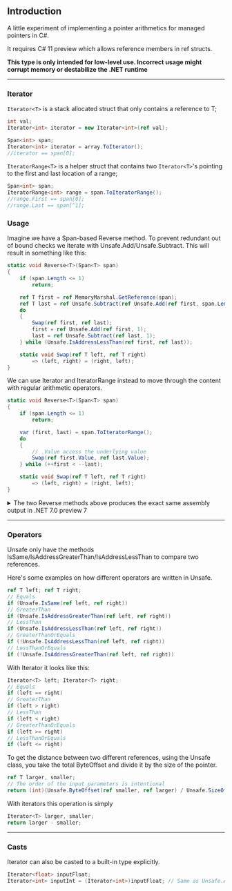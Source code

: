 ## Introduction
A little experiment of implementing a pointer arithmetics for managed pointers in C#.

It requires C# 11 preview which allows reference members in ref structs.

**This type is only intended for low-level use. Incorrect usage might corrupt memory or destabilize the .NET runtime**

------

### Iterator
```Iterator<T>``` is a stack allocated struct that only contains a reference to T;

```csharp
int val;
Iterator<int> iterator = new Iterator<int>(ref val);

Span<int> span;
Iterator<int> iterator = array.ToIterator();
//iterator == span[0];
```

```IteratorRange<T>``` is a helper struct that contains two ```Iterator<T>```'s pointing to the first and last location of a range;

```csharp
Span<int> span;
IteratorRange<int> range = span.ToIteratorRange();
//range.First == span[0];
//range.Last == span[^1];
```

### Usage
Imagine we have a Span-based Reverse method.
To prevent redundant out of bound checks we iterate with Unsafe.Add/Unsafe.Subtract. This will result in something like this:
```csharp
static void Reverse<T>(Span<T> span)
{
    if (span.Length <= 1)
        return;

    ref T first = ref MemoryMarshal.GetReference(span);
    ref T last = ref Unsafe.Subtract(ref Unsafe.Add(ref first, span.Length), 1);
    do
    {
        Swap(ref first, ref last);
        first = ref Unsafe.Add(ref first, 1);
        last = ref Unsafe.Subtract(ref last, 1);
    } while (Unsafe.IsAddressLessThan(ref first, ref last));

    static void Swap(ref T left, ref T right)
        => (left, right) = (right, left);
}
```

We can use Iterator<T> and IteratorRange<T> instead to move through the content with regular arithmetic operators.
```csharp
static void Reverse<T>(Span<T> span)
{
    if (span.Length <= 1)
        return;

    var (first, last) = span.ToIteratorRange();
    do
    {
        // .Value access the underlying value
        Swap(ref first.Value, ref last.Value);
    } while (++first < --last);

    static void Swap(ref T left, ref T right)
        => (left, right) = (right, left);
}
```

<details>
<summary>The two Reverse methods above produces the exact same assembly output in .NET 7.0 preview 7</summary>

```assembly
       mov       rax,[rcx+8]
       test      rax,rax
       je        short M00_L03
       lea       rdx,[rax+10]
       mov       eax,[rax+8]
M00_L00:
       cmp       eax,1
       jle       short M00_L02
       cdqe
       lea       rax,[rdx+rax*4+0FFFC]
       nop       dword ptr [rax]
M00_L01:
       mov       ecx,[rax]
       mov       r8d,[rdx]
       mov       [rdx],ecx
       mov       [rax],r8d
       add       rdx,4
       add       rax,0FFFFFFFFFFFFFFFC
       cmp       rdx,rax
       jb        short M00_L01
M00_L02:
       ret
M00_L03:
       xor       edx,edx
       xor       eax,eax
       jmp       short M00_L00
; Total bytes of code 62
```

</details>

----

### Operators
Unsafe only have the methods IsSame/IsAddressGreaterThan/IsAddressLessThan to compare two references.

Here's some examples on how different operators are written in Unsafe.
```csharp
ref T left; ref T right;
// Equals
if (Unsafe.IsSame(ref left, ref right))
// GreaterThan
if (Unsafe.IsAddressGreaterThan(ref left, ref right))
// LessThan
if (Unsafe.IsAddressLessThan(ref left, ref right))
// GreaterThanOrEquals
if (!Unsafe.IsAddressLessThan(ref left, ref right))
// LessThanOrEquals
if (!Unsafe.IsAddressGreaterThan(ref left, ref right))
```

With Iterator<T> it looks like this:
```csharp
Iterator<T> left; Iterator<T> right;
// Equals
if (left == right)
// GreaterThan
if (left > right)
// LessThan
if (left < right)
// GreaterThanOrEquals
if (left >= right)
// LessThanOrEquals
if (left <= right)
```

To get the distance between two different references, using the Unsafe class, you take the total ByteOffset and divide it by the size of the pointer.
```csharp
ref T larger, smaller;
// The order of the input parameters is intentional
return (int)(Unsafe.ByteOffset(ref smaller, ref larger) / Unsafe.SizeOf<T>());
```

With iterators this operation is simply
```csharp
Iterator<T> larger, smaller;
return larger - smaller;
```

----

### Casts
Iterator<T> can also be casted to a built-in type explicitly.
```csharp
Iterator<float> inputFloat;
Iterator<int> inputInt = (Iterator<int>)inputFloat; // Same as Unsafe.As<float, int>
```
